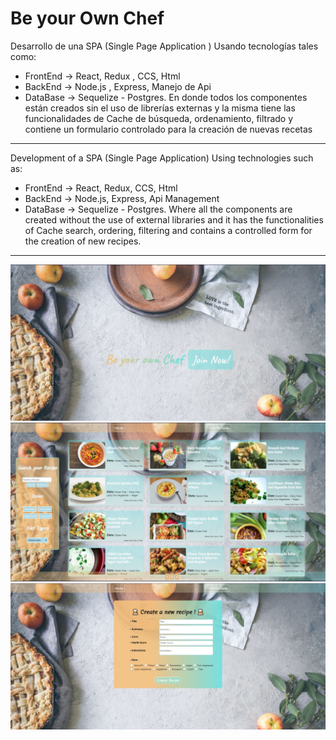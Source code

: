 <h1>Be your Own Chef</h1>

Desarrollo de una SPA (Single Page Application )
Usando tecnologías tales como:

- FrontEnd -> React, Redux , CCS, Html
- BackEnd -> Node.js , Express, Manejo de Api
- DataBase -> Sequelize - Postgres.
  En donde todos los componentes están creados sin el uso de librerías externas y la misma tiene las funcionalidades de Cache de búsqueda, ordenamiento, filtrado y contiene un formulario controlado para la creación de nuevas recetas

<hr>

Development of a SPA (Single Page Application)
Using technologies such as:

- FrontEnd -> React, Redux, CCS, Html
- BackEnd -> Node.js, Express, Api Management
- DataBase -> Sequelize - Postgres.
Where all the components are created without the use of external libraries and it has the functionalities of Cache search, ordering, filtering and contains a controlled form for the creation of new recipes.
<hr>
<img src='./img/foto0.JPG'>
<img src='./img/Foto1.JPG'>
<img src='./img/Foto2.JPG'>
